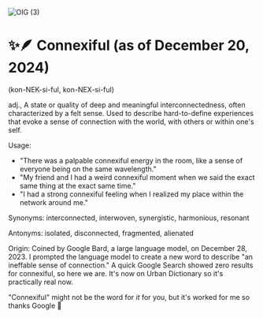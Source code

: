 
![OIG (3)](https://github.com/JoshuaIsom/connexiful/assets/144043631/9c3812c2-7836-44ef-921e-a3cbbdbf99bd)

# ✨🪶 Connexiful (as of December 20, 2024)  
(kon-NEK-si-ful, kon-NEX-si-ful)  

adj., A state or quality of deep and meaningful interconnectedness, often characterized by a felt sense. Used to describe hard-to-define experiences that evoke a sense of connection with the world, with others or within one's self. 

Usage:
- "There was a palpable connexiful energy in the room, like a sense of everyone being on the same wavelength."
- "My friend and I had a weird connexiful moment when we said the exact same thing at the exact same time."
-  "I had a strong connexiful feeling when I realized my place within the network around me."

Synonyms:
interconnected, interwoven, synergistic, harmonious, resonant

Antonyms:
isolated, disconnected, fragmented, alienated

Origin:
Coined by Google Bard, a large language model, on December 28, 2023. I prompted the language model to create a new word to describe "an ineffable sense of connection." A quick Google Search showed zero results for connexiful, so here we are. It's now on Urban Dictionary so it's practically real now.

"Connexiful" might not be the word for *it* for you, but it's worked for me so thanks Google 🤙
